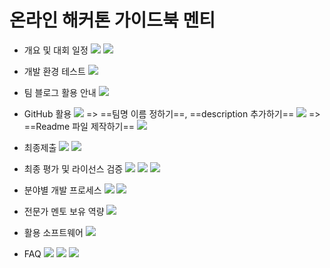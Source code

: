 # 온라인 해커톤 가이드북 멘티

 - 개요 및 대회 일정
 **![](https://lh5.googleusercontent.com/wptFXcTxDBDNTEByWnDxI_ucvuZmav6WAhvbGp4EdUYhRjJrdcEZygAGI-v4uETQv2ZgNjFtollElf7VAh96yrqhgP2YIhVRmA8OJVjXyNmwbECtCfYt0q5884kWG2eo_oJ0pBA8=s0)**
 **![](https://lh5.googleusercontent.com/cqdDjnlnqsD8mISQFPWPiXvutvIJdbMvl08LEycWCGV-IcIj44lKdf_UCsFLXxV2Z3shFS9kTShqmJXR_J_SKaX4jbpjicnsllM0SLfXjbezKMIHdpI7-buBv_MVJR3hFf1nI8qy=s0)**

- 개발 환경 테스트
**![](https://lh4.googleusercontent.com/JspcEgzZjRyFC8-uQK81tytH56TZUEzMSMiZRcux43HhclnjSTe_L9ZfXlxMeoDzPO8iUG1C6CH-4o7gqtn_fnUIZmVuODa9tLbfjytEMuG0RMAUvflujfFPWooZYXgWTWP1C2A7=s0)**

- 팀 블로그 활용 안내
**![](https://lh4.googleusercontent.com/gy0N0i4SIACsmsO4jjqzIp8AjDO3_oTqvDhNkv28bMYr0qqz5PCt9DDMPgcrXXJ5htGZNNV0hfrOBeZN2FflcKAyirfgruJ9aOb39uy3W5VFhmVi-R57jsw08koVs_pdVY1qbBBe=s0)**

- GitHub 활용
**![](https://lh3.googleusercontent.com/ccvSmtTLDJBPooH_ypFkqKDP_PMbKaLT8OWRVDpGqHig9aczGIJ1h1vcSZRLFMaF9lxZT54fgVjpjJg7YPw8dzS7kNO-aoPRuxgq6RsHvAkcLOuS63N9fkVCM4eS-TjjpwZ8uJCR=s0)**
=> ==팀명 이름 정하기==, ==description 추가하기==
**![](https://lh4.googleusercontent.com/QXvOIP8rras5xA-amHYLA2bWWogSvMZiEiqKbK4bZrJ-CbdbGyRkNb6MGa3XWp6fD4wFKbiS9YvwBIcI4VnPX-2QlUEd1tmt5Je-G8xmd_0cjQrM5rMnPRpSteWBR_a9KKpO8WoD=s0)**
=> ==Readme 파일 제작하기==
**![](https://lh4.googleusercontent.com/46bFoHBaE78YzNLDl4_P4mPRrf0zv2fW06jgzwcGrAF5o_S7z7INVK-FedgUblf1m32opqP5AtCg3OPi-d3a2-nkDyaC9WvTpU4HWQuY87bDXcY1kxeQPTT6_d2W_mOTC9hO-iPL=s0)**

- 최종제출
**![](https://lh5.googleusercontent.com/MuwSo3hKabrOQVH1NCVdIwTOvpCmyEKq_WUxGEdgasC7gvTrqwOdIU9BwNfFZBtXNG59wCLfpc1JIIfXvCoLhnyvnLaRDKFvBrc10WJ3uKvIg_5HJsIld8FcnS3O5DuzJBcblSU3=s0)**
**![](https://lh6.googleusercontent.com/f1K4-s1FlNGhVI4pQ52kHlANehHJFXwCwsyKaRn2Pz_Gk4oMNzbiN3XzNWxuDTKHKPXdHGn6Db1ut8qRQsG6rfYIJk3Uu7DTZudX1sTMnh161OI4VzUQxiXhW_4I7EzKcxCLNDVQ=s0)**

- 최종 평가 및 라이선스 검증
**![](https://lh6.googleusercontent.com/Pdd1bUMDdoIKFI6Pv-AYP2LtEihpaJg07NVRsS1UXk2JpzkNnclMdZ_3jFjwdQNme6q7IRBGb-iRvhdpNyKNBxeAucU4GtftXGc28XXfttIVBuq1t3Xc6YVIRwb3V4rTOvRrWdTH=s0)**
**![](https://lh6.googleusercontent.com/85bPpuq3505wGW9UEhaOvvA8g0bXPD2tOAR4X5nNPJ9VCfaCvg5ew7DVrFRvXSggHuelUPFZrVh9E5fdMJtBAYO6OSwYJBn4Rpv4kP2JR2FvQr8ZyAKlQIFtnyVAW1bUiqcoIVlt=s0)**
**![](https://lh3.googleusercontent.com/aFILqaux4uXPBnUdFlFDdveXSvAX5wX6AbOVQApzbsic35LYx7O9pxkSVrKaD_uJjdhU2LxnSPSpSw09EmqtHwBiN1RdN6B5dFlQ4Zd_52NbQO5uM8a4n-MCCHMbma0tSligArpc=s0)**

- 분야별 개발 프로세스
**![](https://lh4.googleusercontent.com/pAkzhmzpeYK1N56wWqXGzdCLK4PU0FDQsm0pWZ7RtPoSmye-1VkSHmmgXUEaUW_gaOf9nXDfhMGhVhTf8fyq9vgLJ9otXsLmtXsZrwud_uvytvjaiCLiKXDg2z8FLlFwsoZE8wtC=s0)**
**![](https://lh6.googleusercontent.com/8BK4967ctjE_zZjY47wuC1mChi4E07eILCv21Icm9vyeEz_b7HrSFBJwXbfyB6Fw_FTkRE3FIBTUEAYFdlzqj9qG5fVShCLubdglOphi2_7czHOYhTXyZoIFZ5UE_rMxONTedl0A=s0)**

- 전문가 멘토 보유 역량
**![](https://lh5.googleusercontent.com/-jgNYJgZBaaITFTVDHZfEXhR9l4TDFUgZm-qlXKt3RX5WjkSlCUhQYUc2meWC5IZhaBjSMssuUtXVfxJZD75JpN4vpeNSHSxDN7gFnKLzWVnPuhmeIDh7scVvYHB14MJ8fRjmzLO=s0)**

- 활용 소프트웨어
**![](https://lh5.googleusercontent.com/B56cRYEfWFVzGS3piywgVJYl5f41bf6Kb3j77cmo8Y9_FPwOq8E-2fD5u-E00zMKfG4mPMYoXwygpatOFJjqBU6iKxoZXOkPrad4K7ljnsIok615voC-R-3dgC5SSSoKCh2crXIi=s0)**

- FAQ
**![](https://lh5.googleusercontent.com/GQ9rrNydFoz65Qx1_Hyl235SGFP47FbCM1BP2kdKgRRr91p99kVM_ClqhAnvwep3j7b6WBXBO1_Le2zbeAvZ2cY5S4cYpLrYthSm80qMlqal7sxT3JX80Chsp6XAJlgMdh2QB_AH=s0)**
**![](https://lh5.googleusercontent.com/--o7ZE7EnT9f4VhYOQg3AjMYAfrPWXsrdbfzGHVSsY72jqNJQNvyBtA6HQOPT8dlVsD4jjBcjN5eErA7NuZFs9hdG3_PyhQ3At4YGYVxR4LGL62osKqItrMrFcXeTTa9M93uu_L8=s0)**
**![](https://lh4.googleusercontent.com/wwtwJC6JmsGL6ku2QBCmB2L-Scr8jHMIGOmQkdjZsQoJxCSl-kAxdujrNC4nJJPdjkq6yI9bA1LueihCQfgwb902MWsT76wNBmXLvIpe6zI0Ywj-PsOju0zzsohCIcE7W_4N8TAw=s0)**